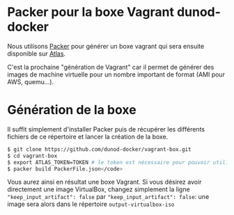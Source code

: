 # Packer pour la boxe Vagrant dunod-docker 

Nous utilisons [Packer](https://www.packer.io/) pour générer un boxe vagrant qui sera ensuite disponible sur [Atlas](https://atlas.hashicorp.com).

C'est la prochaine "génération de Vagrant" car il permet de générer des images de machine virtuelle pour un nombre important de format (AMI pour AWS, quemu...).

# Génération de la boxe

Il suffit simplement d'installer Packer puis de récupérer les différents fichiers de ce répertoire et lancer la création de la boxe.

```bash
$ git clone https://github.com/dunod-docker/vagrant-box.git
$ cd vagrant-box
$ export ATLAS_TOKEN=TOKEN # le token est nécessaire pour pouvoir utiliser Atlas
$ packer build PackerFile.json</code>
```
Vous aurez ainsi en résultat une boxe Vagrant. Si vous désirez avoir directement une image VirtualBox, changez simplement la ligne `"keep_input_artifact": false` par `"keep_input_artifact": false`: une image sera alors dans le répertoire `output-virtualbox-iso`
